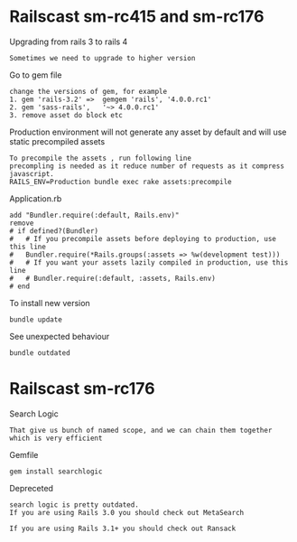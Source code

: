 Railscast sm-rc415 and sm-rc176
===============================

Upgrading from rails 3 to rails 4
```
Sometimes we need to upgrade to higher version
```
Go to gem file
```
change the versions of gem, for example
1. gem 'rails-3.2' =>  gemgem 'rails', '4.0.0.rc1'
2. gem 'sass-rails',   '~> 4.0.0.rc1'
3. remove asset do block etc
```
Production environment will not generate any asset by default and will use static precompiled assets
```
To precompile the assets , run following line
precompling is needed as it reduce number of requests as it compress javascript.
RAILS_ENV=Production bundle exec rake assets:precompile
```
Application.rb
```
add "Bundler.require(:default, Rails.env)"
remove
# if defined?(Bundler)
#   # If you precompile assets before deploying to production, use this line
#   Bundler.require(*Rails.groups(:assets => %w(development test)))
#   # If you want your assets lazily compiled in production, use this line
#   # Bundler.require(:default, :assets, Rails.env)
# end
```
To install new version
```
bundle update
```
See unexpected behaviour
```
bundle outdated
```
Railscast sm-rc176
===================
Search Logic
```
That give us bunch of named scope, and we can chain them together which is very efficient
```
Gemfile
```
gem install searchlogic
```
Depreceted
```
search logic is pretty outdated.
If you are using Rails 3.0 you should check out MetaSearch

If you are using Rails 3.1+ you should check out Ransack
```

